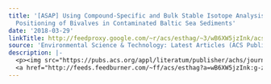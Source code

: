 ```yaml
---
title: '[ASAP] Using Compound-Specific and Bulk Stable Isotope Analysis for Trophic
  Positioning of Bivalves in Contaminated Baltic Sea Sediments'
date: '2018-03-29'
linkTitle: http://feedproxy.google.com/~r/acs/esthag/~3/wB6XW5jzInk/acs.est.7b05782
source: 'Environmental Science & Technology: Latest Articles (ACS Publications)'
description: |-
  <p><img src="https://pubs.acs.org/appl/literatum/publisher/achs/journals/content/esthag/0/esthag.ahead-of-print/acs.est.7b05782/20180328/images/medium/es-2017-057824_0004.gif" alt="TOC Graphic"/></p><div><cite>Environmental Science & Technology</cite></div><div>DOI: 10.1021/acs.est.7b05782</div><div class="feedflare">
  <a href="http://feeds.feedburner.com/~ff/acs/esthag?a=wB6XW5jzInk:g-zJvjnGquQ:yIl2AUoC8zA"><img src="http://feeds.feedburner.com/~ff/acs/esthag?d=yIl2AUoC8zA" border="0"></img></a>
---
```

